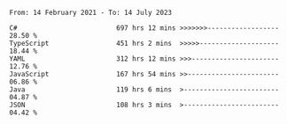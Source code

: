 <!-- [![Top Langs](https://github-readme-stats.vercel.app/api/top-langs/?username=thititongumpun&layout=compact&langs_count=7&theme=prussian)](https://github.com/thititongumpun)
[![Anurag's GitHub stats](https://github-readme-stats.vercel.app/api?username=thititongumpun&hide=stars&show_icons=true&theme=prussian)](https://github.com/thititongumpun) -->

<!--START_SECTION:waka-->

```text
From: 14 February 2021 - To: 14 July 2023

C#                         697 hrs 12 mins >>>>>>>------------------   28.50 %
TypeScript                 451 hrs 2 mins  >>>>>--------------------   18.44 %
YAML                       312 hrs 12 mins >>>----------------------   12.76 %
JavaScript                 167 hrs 54 mins >>-----------------------   06.86 %
Java                       119 hrs 6 mins  >------------------------   04.87 %
JSON                       108 hrs 3 mins  >------------------------   04.42 %
```

<!--END_SECTION:waka-->

